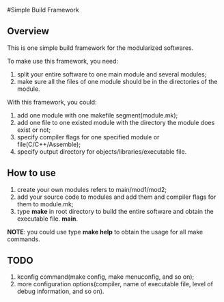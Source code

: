 #Simple Build Framework

## Overview

This is one simple build framework for the modularized softwares.

To make use this framework, you need:

1. split your entire software to one main module and several modules;
2. make sure all the files of one module should be in the directories of the module.

With this framework, you could:

1. add one module with one makefile segment(module.mk);
2. add one file to one existed module with the directory the module does exist or not;
3. specify compiler flags for one specified module or file(C/C++/Assemble);
4. specify output directory for objects/libraries/executable file.

## How to use

1. create your own modules refers to main/mod1/mod2;
2. add your source code to modules and add them and compiler flags for them to module.mk;
3. type **make** in root directory to build the entire software and obtain the executable file.
**main**.

**NOTE**:
you could use type **make help** to obtain the usage for all make commands.

## TODO

1. kconfig command(make config, make menuconfig, and so on);
2. more configuration options(compiler, name of executable file, level of debug information, and so on).
